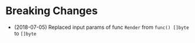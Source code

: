 # Breaking Changes

- (2018-07-05) Replaced input params of func `Render` from `func() []byte` to `[]byte`
